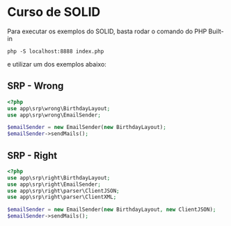 # Curso de SOLID

Para executar os exemplos do SOLID, basta rodar o comando do PHP Built-in

`php -S localhost:8888 index.php`

e utilizar um dos exemplos abaixo: 

## SRP - Wrong

```php
<?php
use app\srp\wrong\BirthdayLayout;
use app\srp\wrong\EmailSender;

$emailSender = new EmailSender(new BirthdayLayout);
$emailSender->sendMails();
```

## SRP - Right

```php
<?php
use app\srp\right\BirthdayLayout;
use app\srp\right\EmailSender;
use app\srp\right\parser\ClientJSON;
use app\srp\right\parser\ClientXML;

$emailSender = new EmailSender(new BirthdayLayout, new ClientJSON);
$emailSender->sendMails();
```